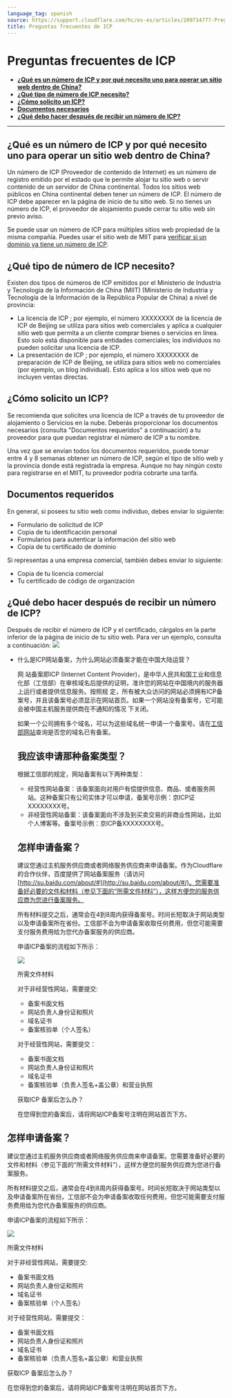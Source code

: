 ```yaml
---
language_tag: spanish
source: https://support.cloudflare.com/hc/es-es/articles/209714777-Preguntas-frecuentes-de-ICP
title: Preguntas frecuentes de ICP
---
```


# Preguntas frecuentes de ICP



-   [**¿Qué es un número de ICP y por qué necesito uno para operar un sitio web dentro de China?**](https://support.cloudflare.com/hc/es-es/articles/209714777-Preguntas-frecuentes-de-ICP#What-is-an-icp)
-   [**¿Qué tipo de número de ICP necesito?**](https://support.cloudflare.com/hc/es-es/articles/209714777-Preguntas-frecuentes-de-ICP#which-type-of-icp)
-   [**¿Cómo solicito un ICP?**](https://support.cloudflare.com/hc/es-es/articles/209714777-Preguntas-frecuentes-de-ICP#how-do-i-apply)
-   [**Documentos necesarios**](https://support.cloudflare.com/hc/es-es/articles/209714777-Preguntas-frecuentes-de-ICP#required-documents)
-   [**¿Qué debo hacer después de recibir un número de ICP?**](https://support.cloudflare.com/hc/es-es/articles/209714777-Preguntas-frecuentes-de-ICP#what-do-i-do)

___

## ¿Qué es un número de ICP y por qué necesito uno para operar un sitio web dentro de China?

Un número de ICP (Proveedor de contenido de Internet) es un número de registro emitido por el estado que le permite alojar tu sitio web o servir contenido de un servidor de China continental. Todos los sitios web públicos en China continental deben tener un número de ICP. El número de ICP debe aparecer en la página de inicio de tu sitio web. Si no tienes un número de ICP, el proveedor de alojamiento puede cerrar tu sitio web sin previo aviso.

Se puede usar un número de ICP para múltiples sitios web propiedad de la misma compañía. Puedes usar el sitio web de MIIT para [verificar si un dominio ya tiene un número de ICP](http://www.beian.miit.gov.cn/publish/query/indexFirst.action).  

## ¿Qué tipo de número de ICP necesito?

Existen dos tipos de números de ICP emitidos por el Ministerio de Industria y Tecnología de la Información de China (MIIT) (Ministerio de Industria y Tecnología de la Información de la República Popular de China) a nivel de provincia:

-   La licencia de ICP ; por ejemplo, el número XXXXXXXX de la licencia de ICP de Beijing se utiliza para sitios web comerciales y aplica a cualquier sitio web que permita a un cliente comprar bienes o servicios en línea. Esto solo está disponible para entidades comerciales; los individuos no pueden solicitar una licencia de ICP.
-   La presentación de ICP ; por ejemplo, el número XXXXXXXX de preparación de ICP de Beijing, se utiliza para sitios web no comerciales (por ejemplo, un blog individual). Esto aplica a los sitios web que no incluyen ventas directas.

## ¿Cómo solicito un ICP?

Se recomienda que solicites una licencia de ICP a través de tu proveedor de alojamiento o Servicios en la nube. Deberás proporcionar los documentos necesarios (consulta "Documentos requeridos" a continuación) a tu proveedor para que puedan registrar el número de ICP a tu nombre.

Una vez que se envían todos los documentos requeridos, puede tomar entre 4 y 8 semanas obtener un número de ICP, según el tipo de sitio web y la provincia donde está registrada la empresa. Aunque no hay ningún costo para registrarse en el MIIT, tu proveedor podría cobrarte una tarifa.

## Documentos requeridos

En general, si posees tu sitio web como individuo, debes enviar lo siguiente:

-   Formulario de solicitud de ICP
-   Copia de tu identificación personal
-   Formularios para autenticar la información del sitio web
-   Copia de tu certificado de dominio

Si representas a una empresa comercial, también debes enviar lo siguiente:

-   Copia de tu licencia comercial
-   Tu certificado de código de organización

## ¿Qué debo hacer después de recibir un número de ICP?

Después de recibir el número de ICP y el certificado, cárgalos en la parte inferior de la página de inicio de tu sitio web. Para ver un ejemplo, consulta a continuación: ![](/support/static/Screen_Shot_2015-09-13_at_7.12.19_PM.png)

-   什么是ICP网站备案，为什么网站必须备案才能在中国大陆运营？
    
    网 站备案即ICP (Internet Content Provider)，是中华人民共和国工业和信息化部（工信部）在审核域名后提供的证明，准许您的网站在中国境内的服务器上运行或者提供信息服务。按照规 定，所有被大众访问的网站必须拥有ICP备案号，并且该备案号必须显示在网站首页。如果一个网站没有备案号，它可能会被中国主机服务提供商在不通知的情况 下关闭。
    
    如果一个公司拥有多个域名，可以为这些域名统一申请一个备案号。请在[工信部网站](http://www.beian.miit.gov.cn/publish/query/indexFirst.action)查询是否您的域名已有备案。
    
    ## **我应该申请那种备案类型？**
    
    根据工信部的规定，网站备案有以下两种类型：
    
    -   经营性网站备案：该备案面向对用户有偿提供信息、商品、或者服务网站。这种备案只有公司实体才可以申请，备案号示例：京ICP证XXXXXXXX号。
    -   非经营性网站备案：该备案面向不涉及到买卖交易的非商业性网站，比如个人博客等。备案号示例：京ICP备XXXXXXXX号。
    
    ## **怎样申请备案？**
    
    建议您通过主机服务供应商或者网络服务供应商来申请备案。作为Cloudflare的合作伙伴，百度提供了网站备案服务（请访问[http://su.baidu.com/about/#](http://su.baidu.com/about/#/)。您需要准备好必要的文件和材料（参见下面的“所需文件材料”），这样方便您的服务供应商为您进行备案服务。
    
    所有材料提交之后，通常会在4到8周内获得备案号。时间长短取决于网站类型以及申请备案所在省份。工信部不会为申请备案收取任何费用，但您可能需要支付服务费用给为您代办备案服务的供应商。
    
    申请ICP备案的流程如下所示：
    
    ![](/support/static/icp.png)
    
    所需文件材料
    
    对于非经营性网站，需要提交:
    
    -   备案书面文档
    -   网站负责人身份证和照片
    -   域名证书
    -   备案核验单（个人签名）
    
    对于经营性网站，需要提交：
    
    -   备案书面文档
    -   网站负责人身份证和照片
    -   域名证书
    -   备案核验单（负责人签名+盖公章）和营业执照
    
    获取ICP 备案后怎么办？
    
    在您得到您的备案后，请将网站ICP备案号注明在网站首页下方。
    

## **怎样申请备案？**

建议您通过主机服务供应商或者网络服务供应商来申请备案。您需要准备好必要的文件和材料（参见下面的“所需文件材料”），这样方便您的服务供应商为您进行备案服务。

所有材料提交之后，通常会在4到8周内获得备案号。时间长短取决于网站类型以及申请备案所在省份。工信部不会为申请备案收取任何费用，但您可能需要支付服务费用给为您代办备案服务的供应商。

申请ICP备案的流程如下所示：

![](/support/static/icp.png)

所需文件材料

对于非经营性网站，需要提交:

-   备案书面文档
-   网站负责人身份证和照片
-   域名证书
-   备案核验单（个人签名）

对于经营性网站，需要提交：

-   备案书面文档
-   网站负责人身份证和照片
-   域名证书
-   备案核验单（负责人签名+盖公章）和营业执照

获取ICP 备案后怎么办？

在您得到您的备案后，请将网站ICP备案号注明在网站首页下方。
